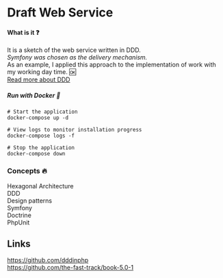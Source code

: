 # Draft Web Service
#### What is it :question:  
It is a sketch of the web service written in DDD.  
*Symfony was chosen as the delivery mechanism.*  
As an example, I applied this approach to the implementation of work with my working day time. :ok:  
[Read more about DDD](https://airbrake.io/blog/software-design/domain-driven-design)

##### Run with Docker :whale:
```
# Start the application
docker-compose up -d

# View logs to monitor installation progress
docker-compose logs -f

# Stop the application
docker-compose down

```
### Concepts :fire:  
Hexagonal Architecture  
DDD  
Design patterns  
Symfony  
Doctrine  
PhpUnit

## Links
https://github.com/dddinphp  
https://github.com/the-fast-track/book-5.0-1